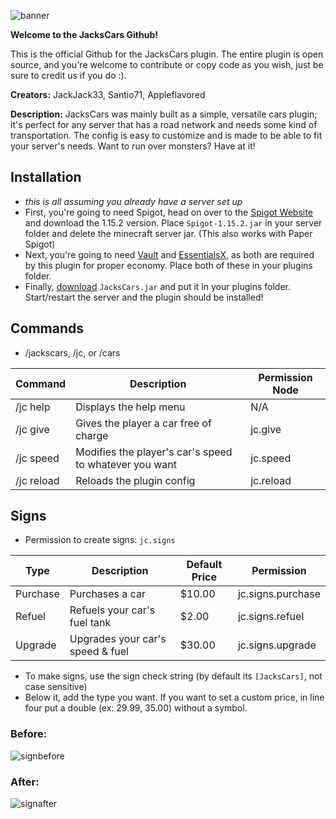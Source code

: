 ![banner](https://user-images.githubusercontent.com/30203676/79029382-c96ea980-7b59-11ea-9e22-81386118ea5a.png)

**Welcome to the JacksCars Github!**

This is the official Github for the JacksCars plugin. The entire plugin is open source, and you're welcome to contribute or copy code as you wish, just be sure to credit us if you do :).

**Creators:** JackJack33, Santio71, Appleflavored

**Description:** JacksCars was mainly built as a simple, versatile cars plugin; it's perfect for any server that has a road network and needs some kind of transportation. The config is easy to customize and is made to be able to fit your server's needs. Want to run over monsters? Have at it!

## Installation
* *this is all assuming you already have a server set up*
* First, you're going to need Spigot, head on over to the [Spigot Website](https://getbukkit.org/download/spigot) and download the 1.15.2 version. Place `Spigot-1.15.2.jar` in your server folder and delete the minecraft server jar. (This also works with Paper Spigot)
* Next, you're going to need [Vault](https://www.spigotmc.org/resources/vault.34315/) and [EssentialsX](https://www.spigotmc.org/resources/essentialsx.9089/), as both are required by this plugin for proper economy. Place both of these in your plugins folder.
* Finally, [download](https://github.com/JackJack33/JacksCars/releases) `JacksCars.jar` and put it in your plugins folder. Start/restart the server and the plugin should be installed!

## Commands
* /jackscars, /jc, or /cars

| Command         | Description     | Permission Node |
|-----------------|-----------------|-----------------|
| /jc help | Displays the help menu | N/A |
| /jc give | Gives the player a car free of charge | jc.give |
| /jc speed | Modifies the player's car's speed to whatever you want | jc.speed |
| /jc reload | Reloads the plugin config | jc.reload |

## Signs
* Permission to create signs: `jc.signs`

| Type          | Description   | Default Price | Permission    |
|---------------|---------------|---------------|---------------|
| Purchase | Purchases a car | $10.00 | jc.signs.purchase |
| Refuel | Refuels your car's fuel tank | $2.00 | jc.signs.refuel |
| Upgrade | Upgrades your car's speed & fuel | $30.00 | jc.signs.upgrade |

* To make signs, use the sign check string (by default its `[JacksCars]`, not case sensitive)
* Below it, add the type you want. If you want to set a custom price, in line four put a double (ex: 29.99, 35.00) without a symbol.

### Before:

![signbefore](https://user-images.githubusercontent.com/30203676/79059728-17aba780-7c43-11ea-966a-9dca03cd1303.png)

### After:

![signafter](https://user-images.githubusercontent.com/30203676/79059731-18dcd480-7c43-11ea-914c-3e50b914cf9b.png)

